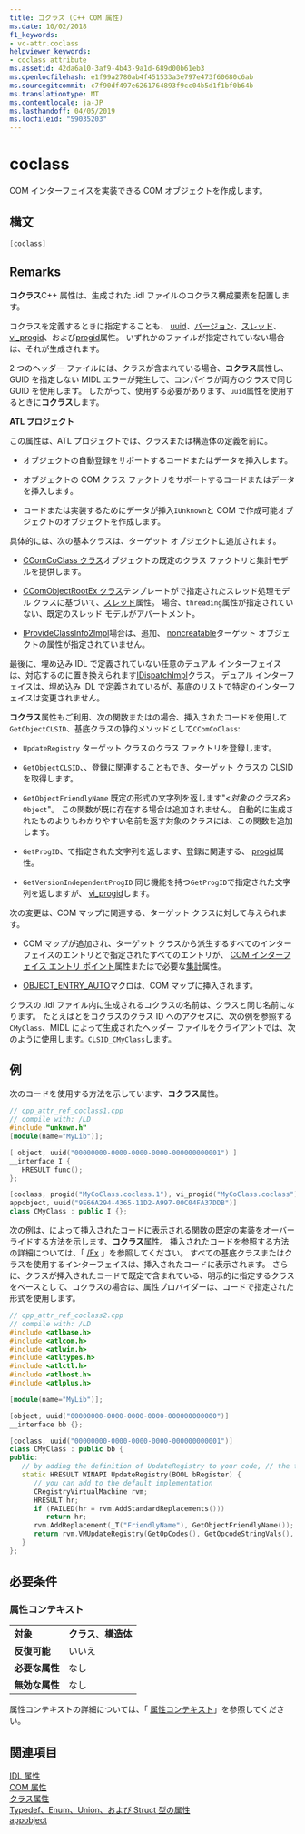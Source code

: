 ```yaml
---
title: コクラス (C++ COM 属性)
ms.date: 10/02/2018
f1_keywords:
- vc-attr.coclass
helpviewer_keywords:
- coclass attribute
ms.assetid: 42da6a10-3af9-4b43-9a1d-689d00b61eb3
ms.openlocfilehash: e1f99a2780ab4f451533a3e797e473f60680c6ab
ms.sourcegitcommit: c7f90df497e6261764893f9cc04b5d1f1bf0b64b
ms.translationtype: MT
ms.contentlocale: ja-JP
ms.lasthandoff: 04/05/2019
ms.locfileid: "59035203"
---
```

# <a name="coclass"></a>coclass

COM インターフェイスを実装できる COM オブジェクトを作成します。

## <a name="syntax"></a>構文

```cpp
[coclass]
```

## <a name="remarks"></a>Remarks

**コクラス**C++ 属性は、生成された .idl ファイルのコクラス構成要素を配置します。

コクラスを定義するときに指定することも、 [uuid](uuid-cpp-attributes.md)、[バージョン](version-cpp.md)、[スレッド](threading-cpp.md)、 [vi_progid](vi-progid.md)、および[progid](progid.md)属性。 いずれかのファイルが指定されていない場合は、それが生成されます。

2 つのヘッダー ファイルには、クラスが含まれている場合、**コクラス**属性し、GUID を指定しない MIDL エラーが発生して、コンパイラが両方のクラスで同じ GUID を使用します。  したがって、使用する必要があります、`uuid`属性を使用するときに**コクラス**します。

**ATL プロジェクト**

この属性は、ATL プロジェクトでは、クラスまたは構造体の定義を前に。

- オブジェクトの自動登録をサポートするコードまたはデータを挿入します。

- オブジェクトの COM クラス ファクトリをサポートするコードまたはデータを挿入します。

- コードまたは実装するためにデータが挿入`IUnknown`と COM で作成可能オブジェクトのオブジェクトを作成します。

具体的には、次の基本クラスは、ターゲット オブジェクトに追加されます。

- [CComCoClass クラス](../../atl/reference/ccomcoclass-class.md)オブジェクトの既定のクラス ファクトリと集計モデルを提供します。

- [CComObjectRootEx クラス](../../atl/reference/ccomobjectrootex-class.md)テンプレートがで指定されたスレッド処理モデル クラスに基づいて、[スレッド](threading-cpp.md)属性。 場合、`threading`属性が指定されていない、既定のスレッド モデルがアパートメント。

- [IProvideClassInfo2Impl](../../atl/reference/iprovideclassinfo2impl-class.md)場合は、追加、 [noncreatable](noncreatable.md)ターゲット オブジェクトの属性が指定されていません。

最後に、埋め込み IDL で定義されていない任意のデュアル インターフェイスは、対応するのに置き換えられます[IDispatchImpl](../../atl/reference/idispatchimpl-class.md)クラス。 デュアル インターフェイスは、埋め込み IDL で定義されているが、基底のリストで特定のインターフェイスは変更されません。

**コクラス**属性もご利用、次の関数またはの場合、挿入されたコードを使用して`GetObjectCLSID`、基底クラスの静的メソッドとして`CComCoClass`:

- `UpdateRegistry` ターゲット クラスのクラス ファクトリを登録します。

- `GetObjectCLSID`、、登録に関連することもでき、ターゲット クラスの CLSID を取得します。

- `GetObjectFriendlyName` 既定の形式の文字列を返します"\<*対象のクラス名*> `Object`"。 この関数が既に存在する場合は追加されません。 自動的に生成されたものよりもわかりやすい名前を返す対象のクラスには、この関数を追加します。

- `GetProgID`、で指定された文字列を返します、登録に関連する、 [progid](progid.md)属性。

- `GetVersionIndependentProgID` 同じ機能を持つ`GetProgID`で指定された文字列を返しますが、 [vi_progid](vi-progid.md)します。

次の変更は、COM マップに関連する、ターゲット クラスに対して与えられます。

- COM マップが追加され、ターゲット クラスから派生するすべてのインターフェイスのエントリとで指定されたすべてのエントリが、 [COM インターフェイス エントリ ポイント](../../mfc/com-interface-entry-points.md)属性またはで必要な[集計](aggregates.md)属性。

- [OBJECT_ENTRY_AUTO](../../atl/reference/object-map-macros.md#object_entry_auto)マクロは、COM マップに挿入されます。

クラスの .idl ファイル内に生成されるコクラスの名前は、クラスと同じ名前になります。  たとえばとをコクラスのクラス ID へのアクセスに、次の例を参照する`CMyClass`、MIDL によって生成されたヘッダー ファイルをクライアントでは、次のように使用します。`CLSID_CMyClass`します。

## <a name="example"></a>例

次のコードを使用する方法を示しています、**コクラス**属性。

```cpp
// cpp_attr_ref_coclass1.cpp
// compile with: /LD
#include "unknwn.h"
[module(name="MyLib")];

[ object, uuid("00000000-0000-0000-0000-000000000001") ]
__interface I {
   HRESULT func();
};

[coclass, progid("MyCoClass.coclass.1"), vi_progid("MyCoClass.coclass"),
appobject, uuid("9E66A294-4365-11D2-A997-00C04FA37DDB")]
class CMyClass : public I {};
```

次の例は、によって挿入されたコードに表示される関数の既定の実装をオーバーライドする方法を示します、**コクラス**属性。 挿入されたコードを参照する方法の詳細については、「 [/Fx](../../build/reference/fx-merge-injected-code.md) 」を参照してください。 すべての基底クラスまたはクラスを使用するインターフェイスは、挿入されたコードに表示されます。 さらに、クラスが挿入されたコードで既定で含まれている、明示的に指定するクラスをベースとして、コクラスの場合は、属性プロバイダーは、コードで指定された形式を使用します。

```cpp
// cpp_attr_ref_coclass2.cpp
// compile with: /LD
#include <atlbase.h>
#include <atlcom.h>
#include <atlwin.h>
#include <atltypes.h>
#include <atlctl.h>
#include <atlhost.h>
#include <atlplus.h>

[module(name="MyLib")];

[object, uuid("00000000-0000-0000-0000-000000000000")]
__interface bb {};

[coclass, uuid("00000000-0000-0000-0000-000000000001")]
class CMyClass : public bb {
public:
   // by adding the definition of UpdateRegistry to your code, // the function will not be included in the injected code
   static HRESULT WINAPI UpdateRegistry(BOOL bRegister) {
      // you can add to the default implementation
      CRegistryVirtualMachine rvm;
      HRESULT hr;
      if (FAILED(hr = rvm.AddStandardReplacements()))
         return hr;
      rvm.AddReplacement(_T("FriendlyName"), GetObjectFriendlyName());
      return rvm.VMUpdateRegistry(GetOpCodes(), GetOpcodeStringVals(),       GetOpcodeDWORDVals(), GetOpcodeBinaryVals(), bRegister);
   }
};
```

## <a name="requirements"></a>必要条件

### <a name="attribute-context"></a>属性コンテキスト

|||
|-|-|
|**対象**|**クラス**、**構造体**|
|**反復可能**|いいえ|
|**必要な属性**|なし|
|**無効な属性**|なし|

属性コンテキストの詳細については、「 [属性コンテキスト](cpp-attributes-com-net.md#contexts)」を参照してください。

## <a name="see-also"></a>関連項目

[IDL 属性](idl-attributes.md)<br/>
[COM 属性](com-attributes.md)<br/>
[クラス属性](class-attributes.md)<br/>
[Typedef、Enum、Union、および Struct 型の属性](typedef-enum-union-and-struct-attributes.md)<br/>
[appobject](appobject.md)
